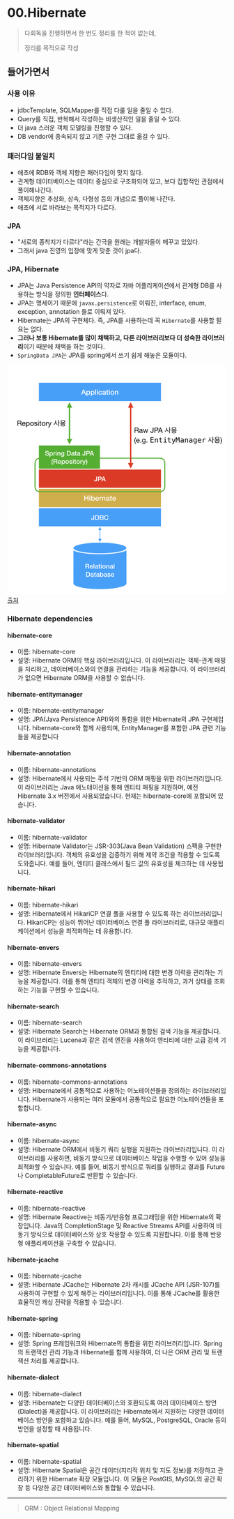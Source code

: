 # 00.Hibernate

> <p>다회독을 진행하면서 한 번도 정리를 한 적이 없는데,</p>
> <p>정리를 목적으로 작성</p>

## 들어가면서

### 사용 이유
- jdbcTemplate, SQLMapper를 직접 다룰 일을 줄일 수 있다.
- Query를 직접, 반복해서 작성하는 비생산적인 일을 줄일 수 있다.
- 더 java 스러운 객체 모델링을 진행할 수 있다.
- DB vendor에 종속되지 않고 기존 구현 그대로 옮길 수 있다.


### 패러다임 불일치
- 애초에 RDB와 객체 지향은 패러다임이 맞지 않다.
- 관계형 데이터베이스는 데이터 중심으로 구조화되어 있고, 보다 집합적인 관점에서 풀이해나간다.
- 객체지향은 추상화, 상속, 다형성 등의 개념으로 풀이해 나간다.
- 애초에 서로 바라보는 목적지가 다르다.

### JPA
- "서로의 종착지가 다르다"라는 간극을 원래는 개발자들이 메꾸고 있었다.
- 그래서 java 진영의 입장에 맞게 맞춘 것이 jpa다.

###  JPA, Hibernate
- JPA는 Java Persistence API의 약자로 자바 어플리케이션에서 관계형 DB를 사용하는 방식을 정의한 **인터페이스**다.
- JPA는 명세이기 때문에 `javax.persistence`로 이뤄진, interface, enum, exception, annotation 들로 이뤄져 있다.
- Hibernate는 JPA의 구현체다. 즉, JPA를 사용하는데 꼭 `Hibernate`를 사용할 필요는 없다.
- **그러나 보통 Hibernate를 많이 채택하고, 다른 라이브러리보다 더 성숙한 라이브러리**이기 때문에 채택을 하는 것이다.
- `SpringData JPA`는 JPA를 spring에서 쓰기 쉽게 해놓은 모듈이다.

![jpa-hibernate-springdatajpa.png](../../image/jpa-hibernate-springdatajpa.png)
[출처](https://suhwan.dev/2019/02/24/jpa-vs-hibernate-vs-spring-data-jpa/)



### Hibernate dependencies

#### hibernate-core

- 이름: hibernate-core
- 설명: Hibernate ORM의 핵심 라이브러리입니다. 이 라이브러리는 객체-관계 매핑을 처리하고, 데이터베이스와의 연결을 관리하는 기능을 제공합니다. 이 라이브러리가 없으면 Hibernate ORM을 사용할 수 없습니다.

#### hibernate-entitymanager

- 이름: hibernate-entitymanager
- 설명: JPA(Java Persistence API)와의 통합을 위한 Hibernate의 JPA 구현체입니다. hibernate-core와 함께 사용되며, EntityManager를 포함한 JPA 관련 기능들을 제공합니다

#### hibernate-annotation

- 이름: hibernate-annotations
- 설명: Hibernate에서 사용되는 주석 기반의 ORM 매핑을 위한 라이브러리입니다. 이 라이브러리는 Java 애노테이션을 통해 엔티티 매핑을 지원하며, 예전 Hibernate 3.x 버전에서 사용되었습니다. 현재는 hibernate-core에 포함되어 있습니다.

#### hibernate-validator

- 이름: hibernate-validator
- 설명: Hibernate Validator는 JSR-303(Java Bean Validation) 스펙을 구현한 라이브러리입니다. 객체의 유효성을 검증하기 위해 제약 조건을 적용할 수 있도록 도와줍니다. 예를 들어, 엔티티 클래스에서 필드 값의 유효성을 체크하는 데 사용됩니다.

#### hibernate-hikari

- 이름: hibernate-hikari
- 설명: Hibernate에서 HikariCP 연결 풀을 사용할 수 있도록 하는 라이브러리입니다. HikariCP는 성능이 뛰어난 데이터베이스 연결 풀 라이브러리로, 대규모 애플리케이션에서 성능을 최적화하는 데 유용합니다.

#### hibernate-envers

- 이름: hibernate-envers
- 설명: Hibernate Envers는 Hibernate의 엔티티에 대한 변경 이력을 관리하는 기능을 제공합니다. 이를 통해 엔티티 객체의 변경 이력을 추적하고, 과거 상태를 조회하는 기능을 구현할 수 있습니다.

#### hibernate-search

- 이름: hibernate-search
- 설명: Hibernate Search는 Hibernate ORM과 통합된 검색 기능을 제공합니다. 이 라이브러리는 Lucene과 같은 검색 엔진을 사용하여 엔티티에 대한 고급 검색 기능을 제공합니다.

#### hibernate-commons-annotations

- 이름: hibernate-commons-annotations
- 설명: Hibernate에서 공통적으로 사용하는 어노테이션들을 정의하는 라이브러리입니다. Hibernate가 사용되는 여러 모듈에서 공통적으로 필요한 어노테이션들을 포함합니다.


#### hibernate-async

- 이름: hibernate-async
- 설명: Hibernate ORM에서 비동기 쿼리 실행을 지원하는 라이브러리입니다. 이 라이브러리를 사용하면, 비동기 방식으로 데이터베이스 작업을 수행할 수 있어 성능을 최적화할 수 있습니다. 예를 들어, 비동기 방식으로 쿼리를 실행하고 결과를 Future나 CompletableFuture로 반환할 수 있습니다.

#### hibernate-reactive

- 이름: hibernate-reactive
- 설명: Hibernate Reactive는 비동기/반응형 프로그래밍을 위한 Hibernate의 확장입니다. Java의 CompletionStage 및 Reactive Streams API를 사용하여 비동기 방식으로 데이터베이스와 상호 작용할 수 있도록 지원합니다. 이를 통해 반응형 애플리케이션을 구축할 수 있습니다.

#### hibernate-jcache
- 이름: hibernate-jcache
- 설명: Hibernate JCache는 Hibernate 2차 캐시를 JCache API (JSR-107)를 사용하여 구현할 수 있게 해주는 라이브러리입니다. 이를 통해 JCache를 활용한 효율적인 캐싱 전략을 적용할 수 있습니다.


#### hibernate-spring
- 이름: hibernate-spring
- 설명: Spring 프레임워크와 Hibernate의 통합을 위한 라이브러리입니다. Spring의 트랜잭션 관리 기능과 Hibernate를 함께 사용하여, 더 나은 ORM 관리 및 트랜잭션 처리를 제공합니다.

#### hibernate-dialect
- 이름: hibernate-dialect
- 설명: Hibernate는 다양한 데이터베이스와 호환되도록 여러 데이터베이스 방언(Dialect)을 제공합니다. 이 라이브러리는 Hibernate에서 지원하는 다양한 데이터베이스 방언을 포함하고 있습니다. 예를 들어, MySQL, PostgreSQL, Oracle 등의 방언을 설정할 때 사용됩니다.


#### hibernate-spatial
- 이름: hibernate-spatial
- 설명: Hibernate Spatial은 공간 데이터(지리적 위치 및 지도 정보)를 저장하고 관리하기 위한 Hibernate 확장 모듈입니다. 이 모듈은 PostGIS, MySQL의 공간 확장 등 다양한 공간 데이터베이스와 통합될 수 있습니다.

-----
> ORM : Object Relational Mapping